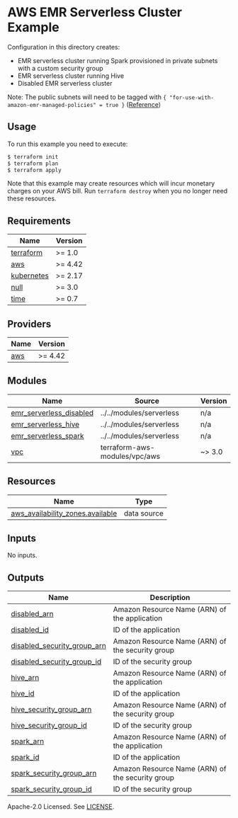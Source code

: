 # AWS EMR Serverless Cluster Example

Configuration in this directory creates:

- EMR serverless cluster running Spark provisioned in private subnets with a custom security group
- EMR serverless cluster running Hive
- Disabled EMR serverless cluster

Note: The public subnets will need to be tagged with `{ "for-use-with-amazon-emr-managed-policies" = true }` ([Reference](https://docs.aws.amazon.com/emr/latest/ManagementGuide/emr-managed-iam-policies.html#manually-tagged-resources))

## Usage

To run this example you need to execute:

```bash
$ terraform init
$ terraform plan
$ terraform apply
```

Note that this example may create resources which will incur monetary charges on your AWS bill. Run `terraform destroy` when you no longer need these resources.

<!-- BEGINNING OF PRE-COMMIT-TERRAFORM DOCS HOOK -->
## Requirements

| Name | Version |
|------|---------|
| <a name="requirement_terraform"></a> [terraform](#requirement\_terraform) | >= 1.0 |
| <a name="requirement_aws"></a> [aws](#requirement\_aws) | >= 4.42 |
| <a name="requirement_kubernetes"></a> [kubernetes](#requirement\_kubernetes) | >= 2.17 |
| <a name="requirement_null"></a> [null](#requirement\_null) | >= 3.0 |
| <a name="requirement_time"></a> [time](#requirement\_time) | >= 0.7 |

## Providers

| Name | Version |
|------|---------|
| <a name="provider_aws"></a> [aws](#provider\_aws) | >= 4.42 |

## Modules

| Name | Source | Version |
|------|--------|---------|
| <a name="module_emr_serverless_disabled"></a> [emr\_serverless\_disabled](#module\_emr\_serverless\_disabled) | ../../modules/serverless | n/a |
| <a name="module_emr_serverless_hive"></a> [emr\_serverless\_hive](#module\_emr\_serverless\_hive) | ../../modules/serverless | n/a |
| <a name="module_emr_serverless_spark"></a> [emr\_serverless\_spark](#module\_emr\_serverless\_spark) | ../../modules/serverless | n/a |
| <a name="module_vpc"></a> [vpc](#module\_vpc) | terraform-aws-modules/vpc/aws | ~> 3.0 |

## Resources

| Name | Type |
|------|------|
| [aws_availability_zones.available](https://registry.terraform.io/providers/hashicorp/aws/latest/docs/data-sources/availability_zones) | data source |

## Inputs

No inputs.

## Outputs

| Name | Description |
|------|-------------|
| <a name="output_disabled_arn"></a> [disabled\_arn](#output\_disabled\_arn) | Amazon Resource Name (ARN) of the application |
| <a name="output_disabled_id"></a> [disabled\_id](#output\_disabled\_id) | ID of the application |
| <a name="output_disabled_security_group_arn"></a> [disabled\_security\_group\_arn](#output\_disabled\_security\_group\_arn) | Amazon Resource Name (ARN) of the security group |
| <a name="output_disabled_security_group_id"></a> [disabled\_security\_group\_id](#output\_disabled\_security\_group\_id) | ID of the security group |
| <a name="output_hive_arn"></a> [hive\_arn](#output\_hive\_arn) | Amazon Resource Name (ARN) of the application |
| <a name="output_hive_id"></a> [hive\_id](#output\_hive\_id) | ID of the application |
| <a name="output_hive_security_group_arn"></a> [hive\_security\_group\_arn](#output\_hive\_security\_group\_arn) | Amazon Resource Name (ARN) of the security group |
| <a name="output_hive_security_group_id"></a> [hive\_security\_group\_id](#output\_hive\_security\_group\_id) | ID of the security group |
| <a name="output_spark_arn"></a> [spark\_arn](#output\_spark\_arn) | Amazon Resource Name (ARN) of the application |
| <a name="output_spark_id"></a> [spark\_id](#output\_spark\_id) | ID of the application |
| <a name="output_spark_security_group_arn"></a> [spark\_security\_group\_arn](#output\_spark\_security\_group\_arn) | Amazon Resource Name (ARN) of the security group |
| <a name="output_spark_security_group_id"></a> [spark\_security\_group\_id](#output\_spark\_security\_group\_id) | ID of the security group |
<!-- END OF PRE-COMMIT-TERRAFORM DOCS HOOK -->

Apache-2.0 Licensed. See [LICENSE](https://github.com/terraform-aws-modules/terraform-aws-emr/blob/master/LICENSE).

